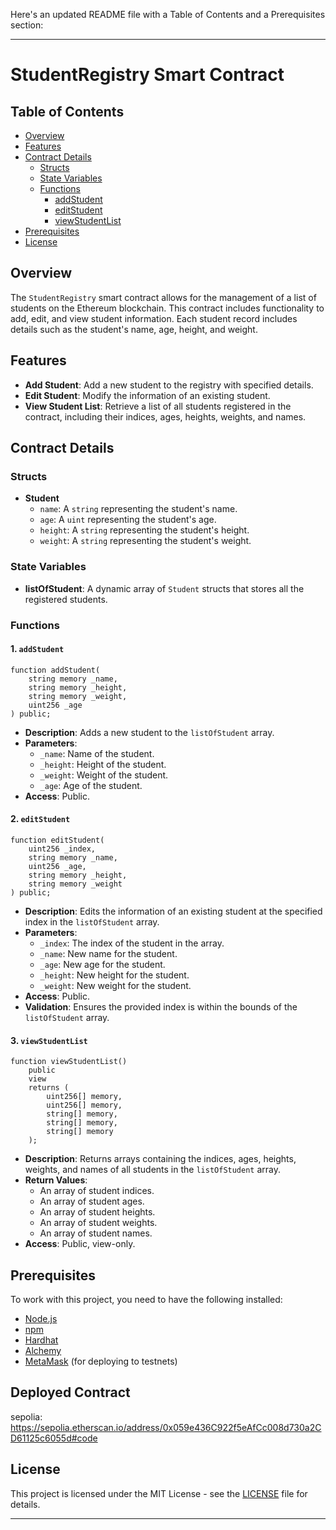 Here's an updated README file with a Table of Contents and a Prerequisites section:

---

# StudentRegistry Smart Contract

## Table of Contents
- [Overview](#overview)
- [Features](#features)
- [Contract Details](#contract-details)
  - [Structs](#structs)
  - [State Variables](#state-variables)
  - [Functions](#functions)
    - [addStudent](#1-addstudent)
    - [editStudent](#2-editstudent)
    - [viewStudentList](#3-viewstudentlist)
- [Prerequisites](#prerequisites)
- [License](#license)

## Overview

The `StudentRegistry` smart contract allows for the management of a list of students on the Ethereum blockchain. This contract includes functionality to add, edit, and view student information. Each student record includes details such as the student's name, age, height, and weight.

## Features

- **Add Student**: Add a new student to the registry with specified details.
- **Edit Student**: Modify the information of an existing student.
- **View Student List**: Retrieve a list of all students registered in the contract, including their indices, ages, heights, weights, and names.

## Contract Details

### Structs

- **Student**
  - `name`: A `string` representing the student's name.
  - `age`: A `uint` representing the student's age.
  - `height`: A `string` representing the student's height.
  - `weight`: A `string` representing the student's weight.

### State Variables

- **listOfStudent**: A dynamic array of `Student` structs that stores all the registered students.

### Functions

#### 1. `addStudent`

```solidity
function addStudent(
    string memory _name,
    string memory _height,
    string memory _weight,
    uint256 _age
) public;
```

- **Description**: Adds a new student to the `listOfStudent` array.
- **Parameters**:
  - `_name`: Name of the student.
  - `_height`: Height of the student.
  - `_weight`: Weight of the student.
  - `_age`: Age of the student.
- **Access**: Public.

#### 2. `editStudent`

```solidity
function editStudent(
    uint256 _index,
    string memory _name,
    uint256 _age,
    string memory _height,
    string memory _weight
) public;
```

- **Description**: Edits the information of an existing student at the specified index in the `listOfStudent` array.
- **Parameters**:
  - `_index`: The index of the student in the array.
  - `_name`: New name for the student.
  - `_age`: New age for the student.
  - `_height`: New height for the student.
  - `_weight`: New weight for the student.
- **Access**: Public.
- **Validation**: Ensures the provided index is within the bounds of the `listOfStudent` array.

#### 3. `viewStudentList`

```solidity
function viewStudentList() 
    public 
    view 
    returns (
        uint256[] memory, 
        uint256[] memory, 
        string[] memory, 
        string[] memory, 
        string[] memory
    );
```

- **Description**: Returns arrays containing the indices, ages, heights, weights, and names of all students in the `listOfStudent` array.
- **Return Values**:
  - An array of student indices.
  - An array of student ages.
  - An array of student heights.
  - An array of student weights.
  - An array of student names.
- **Access**: Public, view-only.

## Prerequisites

To work with this project, you need to have the following installed:

- [Node.js](https://nodejs.org/)
- [npm](https://www.npmjs.com/)
- [Hardhat](https://hardhat.org/)
- [Alchemy](https://www.alchemy.com/)
- [MetaMask](https://metamask.io/) (for deploying to testnets)

## Deployed Contract
sepolia: https://sepolia.etherscan.io/address/0x059e436C922f5eAfCc008d730a2CD61125c6055d#code


## License

This project is licensed under the MIT License - see the [LICENSE](LICENSE) file for details.

---


